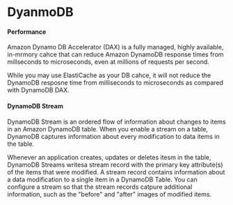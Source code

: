 # DyanmoDB

#### Performance

Amazon Dynamo DB Accelerator (DAX) is a fully managed, highly available, in-mrmory cahce that can reduce Amazon DynamoDB response times from millseconds to microseconds, even at millions of requests per second.

While you may use ElastiCache as your DB cahce, it will not reduce the DynamoDB resposne time from milliseconds to microseconds as compared with DynamoDB DAX.

#### DynamoDB Stream

DynamoDB Stream is an ordered flow of information about changes to items in an Amazon DynamoDB table. When you enable a stream on a table, DynamoDB captures information about every modification to data items in the table.

Whenever an application creates, updates or deletes itesm in the table, DynamoDB Streams writesa stream record with the primary key attribute(s) of the items that were modified. A stream record contains information about a data modification to a single item in a DynamoDB Table. You can configure a stream so that the stream records catpure additional information, such as the "before" and "after" images of modified items.
